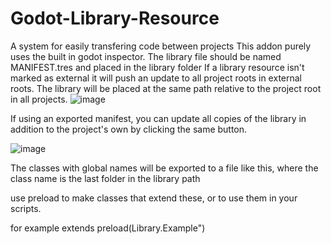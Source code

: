 # Godot-Library-Resource
A system for easily transfering code between projects
This addon purely uses the built in godot inspector. The library file should be named MANIFEST.tres and placed in the library folder
If a library resource isn't marked as external it will push an update to all project roots in external roots.
The library will be placed at the same path relative to the project root in all projects.
![image](https://github.com/user-attachments/assets/4f9d1665-522a-4cd3-b41d-e8e254cf739c)

If using an exported manifest, you can update all copies of the library in addition to the project's own by clicking the same button.

![image](https://github.com/user-attachments/assets/ea202340-3e94-4dd9-bf9d-bdf3190a4da1)

The classes with global names will be exported to a file like this, where the class name is the last folder in the library path

use preload to make classes that extend these, or to use them in your scripts.

for example
extends preload(Library.Example")
